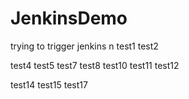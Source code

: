 # JenkinsDemo
trying to trigger jenkins
n
test1
test2

test4
test5
test7
test8
test10
test11
test12

test14
test15
test17
